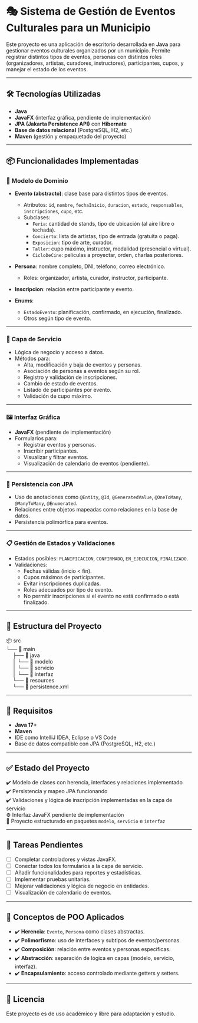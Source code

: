 # 🎭 Sistema de Gestión de Eventos Culturales para un Municipio

Este proyecto es una aplicación de escritorio desarrollada en **Java** para gestionar eventos culturales organizados por un municipio. Permite registrar distintos tipos de eventos, personas con distintos roles (organizadores, artistas, curadores, instructores), participantes, cupos, y manejar el estado de los eventos.

---

## 🛠️ Tecnologías Utilizadas

- **Java**
- **JavaFX** (interfaz gráfica, pendiente de implementación)
- **JPA (Jakarta Persistence API)** con **Hibernate**
- **Base de datos relacional** (PostgreSQL, H2, etc.)
- **Maven** (gestión y empaquetado del proyecto)

---

## 📦 Funcionalidades Implementadas

### 🧱 Modelo de Dominio

- **Evento (abstracto)**: clase base para distintos tipos de eventos.
  - Atributos: `id`, `nombre`, `fechaInicio`, `duracion`, `estado`, `responsables`, `inscripciones`, `cupo`, etc.
  - Subclases:
    - `Feria`: cantidad de stands, tipo de ubicación (al aire libre o techada).
    - `Concierto`: lista de artistas, tipo de entrada (gratuita o paga).
    - `Exposicion`: tipo de arte, curador.
    - `Taller`: cupo máximo, instructor, modalidad (presencial o virtual).
    - `CicloDeCine`: películas a proyectar, orden, charlas posteriores.

- **Persona**: nombre completo, DNI, teléfono, correo electrónico.
  - Roles: organizador, artista, curador, instructor, participante.

- **Inscripcion**: relación entre participante y evento.

- **Enums**: 
  - `EstadoEvento`: planificación, confirmado, en ejecución, finalizado.
  - Otros según tipo de evento.

---

### 🔁 Capa de Servicio

- Lógica de negocio y acceso a datos.
- Métodos para:
  - Alta, modificación y baja de eventos y personas.
  - Asociación de personas a eventos según su rol.
  - Registro y validación de inscripciones.
  - Cambio de estado de eventos.
  - Listado de participantes por evento.
  - Validación de cupo máximo.

---

### 🖼️ Interfaz Gráfica

- **JavaFX** (pendiente de implementación)
- Formularios para:
  - Registrar eventos y personas.
  - Inscribir participantes.
  - Visualizar y filtrar eventos.
  - Visualización de calendario de eventos (pendiente).

---

### 🧩 Persistencia con JPA

- Uso de anotaciones como `@Entity`, `@Id`, `@GeneratedValue`, `@OneToMany`, `@ManyToMany`, `@Enumerated`.
- Relaciones entre objetos mapeadas como relaciones en la base de datos.
- Persistencia polimórfica para eventos.

---

### 📋 Gestión de Estados y Validaciones

- Estados posibles: `PLANIFICACION`, `CONFIRMADO`, `EN_EJECUCION`, `FINALIZADO`.
- Validaciones:
  - Fechas válidas (inicio < fin).
  - Cupos máximos de participantes.
  - Evitar inscripciones duplicadas.
  - Roles adecuados por tipo de evento.
  - No permitir inscripciones si el evento no está confirmado o está finalizado.

---

## 📂 Estructura del Proyecto

📦 src  
└── 📁 main  
&emsp; ├── 📁 java  
&emsp; │   └── 📁 modelo  
&emsp; │   └── 📁 servicio  
&emsp; │   └── 📁 interfaz  
&emsp; └── 📁 resources  
&emsp;     └── 📄 persistence.xml  

---

## 📌 Requisitos

- **Java 17+**
- **Maven**
- IDE como IntelliJ IDEA, Eclipse o VS Code
- Base de datos compatible con JPA (PostgreSQL, H2, etc.)

---

## ✅ Estado del Proyecto

✔️ Modelo de clases con herencia, interfaces y relaciones implementado  
✔️ Persistencia y mapeo JPA funcionando  
✔️ Validaciones y lógica de inscripción implementadas en la capa de servicio  
⚙️ Interfaz JavaFX pendiente de implementación  
📁 Proyecto estructurado en paquetes `modelo`, `servicio` e `interfaz`  

---

## 📌 Tareas Pendientes

- [ ] Completar controladores y vistas JavaFX.
- [ ] Conectar todos los formularios a la capa de servicio.
- [ ] Añadir funcionalidades para reportes y estadísticas.
- [ ] Implementar pruebas unitarias.
- [ ] Mejorar validaciones y lógica de negocio en entidades.
- [ ] Visualización de calendario de eventos.

---

## 🧠 Conceptos de POO Aplicados

- ✔️ **Herencia**: `Evento`, `Persona` como clases abstractas.
- ✔️ **Polimorfismo**: uso de interfaces y subtipos de eventos/personas.
- ✔️ **Composición**: relación entre eventos y personas específicas.
- ✔️ **Abstracción**: separación de lógica en capas (modelo, servicio, interfaz).
- ✔️ **Encapsulamiento**: acceso controlado mediante getters y setters.

---

## 📜 Licencia

Este proyecto es de uso académico y libre para adaptación y estudio.